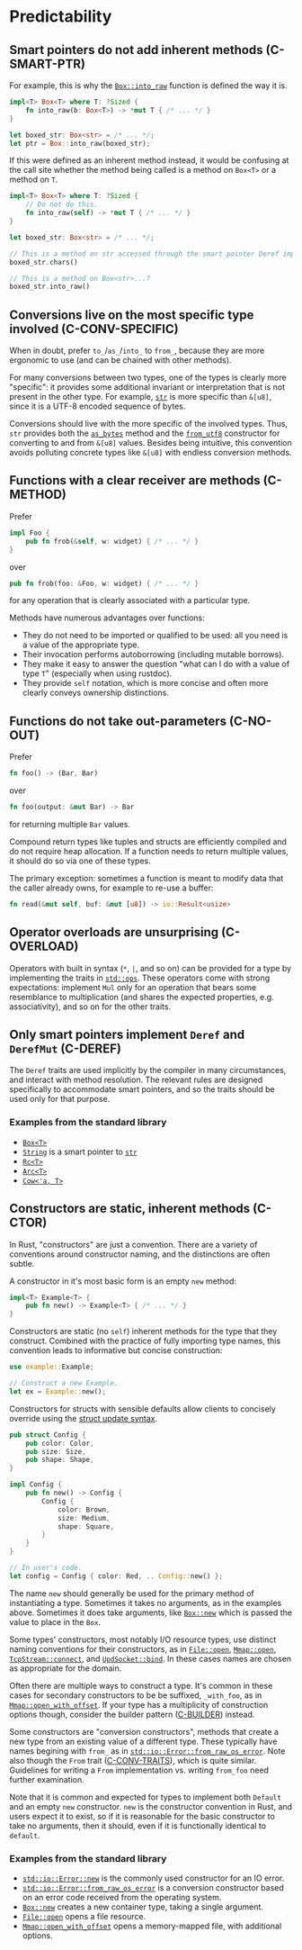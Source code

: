 # Predictability


<a id="c-smart-ptr"></a>
## Smart pointers do not add inherent methods (C-SMART-PTR)

For example, this is why the [`Box::into_raw`] function is defined the way it
is.

[`Box::into_raw`]: https://doc.rust-lang.org/std/boxed/struct.Box.html#method.into_raw

```rust
impl<T> Box<T> where T: ?Sized {
    fn into_raw(b: Box<T>) -> *mut T { /* ... */ }
}

let boxed_str: Box<str> = /* ... */;
let ptr = Box::into_raw(boxed_str);
```

If this were defined as an inherent method instead, it would be confusing at the
call site whether the method being called is a method on `Box<T>` or a method on
`T`.

```rust
impl<T> Box<T> where T: ?Sized {
    // Do not do this.
    fn into_raw(self) -> *mut T { /* ... */ }
}

let boxed_str: Box<str> = /* ... */;

// This is a method on str accessed through the smart pointer Deref impl.
boxed_str.chars()

// This is a method on Box<str>...?
boxed_str.into_raw()
```


<a id="c-conv-specific"></a>
## Conversions live on the most specific type involved (C-CONV-SPECIFIC)

When in doubt, prefer `to_`/`as_`/`into_` to `from_`, because they are more
ergonomic to use (and can be chained with other methods).

For many conversions between two types, one of the types is clearly more
"specific": it provides some additional invariant or interpretation that is not
present in the other type. For example, [`str`] is more specific than `&[u8]`,
since it is a UTF-8 encoded sequence of bytes.

[`str`]: https://doc.rust-lang.org/std/primitive.str.html

Conversions should live with the more specific of the involved types. Thus,
`str` provides both the [`as_bytes`] method and the [`from_utf8`] constructor
for converting to and from `&[u8]` values. Besides being intuitive, this
convention avoids polluting concrete types like `&[u8]` with endless conversion
methods.

[`as_bytes`]: https://doc.rust-lang.org/std/primitive.str.html#method.as_bytes
[`from_utf8`]: https://doc.rust-lang.org/std/str/fn.from_utf8.html


<a id="c-method"></a>
## Functions with a clear receiver are methods (C-METHOD)

Prefer

```rust
impl Foo {
    pub fn frob(&self, w: widget) { /* ... */ }
}
```

over

```rust
pub fn frob(foo: &Foo, w: widget) { /* ... */ }
```

for any operation that is clearly associated with a particular type.

Methods have numerous advantages over functions:

* They do not need to be imported or qualified to be used: all you need is a
  value of the appropriate type.
* Their invocation performs autoborrowing (including mutable borrows).
* They make it easy to answer the question "what can I do with a value of type
  `T`" (especially when using rustdoc).
* They provide `self` notation, which is more concise and often more clearly
  conveys ownership distinctions.


<a id="c-no-out"></a>
## Functions do not take out-parameters (C-NO-OUT)

Prefer

```rust
fn foo() -> (Bar, Bar)
```

over

```rust
fn foo(output: &mut Bar) -> Bar
```

for returning multiple `Bar` values.

Compound return types like tuples and structs are efficiently compiled and do
not require heap allocation. If a function needs to return multiple values, it
should do so via one of these types.

The primary exception: sometimes a function is meant to modify data that the
caller already owns, for example to re-use a buffer:

```rust
fn read(&mut self, buf: &mut [u8]) -> io::Result<usize>
```


<a id="c-overload"></a>
## Operator overloads are unsurprising (C-OVERLOAD)

Operators with built in syntax (`*`, `|`, and so on) can be provided for a type
by implementing the traits in [`std::ops`]. These operators come with strong
expectations: implement `Mul` only for an operation that bears some resemblance
to multiplication (and shares the expected properties, e.g. associativity), and
so on for the other traits.

[`std::ops`]: https://doc.rust-lang.org/std/ops/index.html#traits


<a id="c-deref"></a>
## Only smart pointers implement `Deref` and `DerefMut` (C-DEREF)

The `Deref` traits are used implicitly by the compiler in many circumstances,
and interact with method resolution. The relevant rules are designed
specifically to accommodate smart pointers, and so the traits should be used
only for that purpose.

### Examples from the standard library

- [`Box<T>`](https://doc.rust-lang.org/std/boxed/struct.Box.html)
- [`String`](https://doc.rust-lang.org/std/string/struct.String.html) is a smart
  pointer to [`str`](https://doc.rust-lang.org/std/primitive.str.html)
- [`Rc<T>`](https://doc.rust-lang.org/std/rc/struct.Rc.html)
- [`Arc<T>`](https://doc.rust-lang.org/std/sync/struct.Arc.html)
- [`Cow<'a, T>`](https://doc.rust-lang.org/std/borrow/enum.Cow.html)


<a id="c-ctor"></a>
## Constructors are static, inherent methods (C-CTOR)

In Rust, "constructors" are just a convention. There are a variety of
conventions around constructor naming, and the distinctions are often
subtle.

A constructor in it's most basic form is an empty `new` method:

```rust
impl<T> Example<T> {
    pub fn new() -> Example<T> { /* ... */ }
}
```

Constructors are static (no `self`) inherent methods for the type that they
construct. Combined with the practice of fully importing type names, this
convention leads to informative but concise construction:

```rust
use example::Example;

// Construct a new Example.
let ex = Example::new();
```

Constructors for structs with sensible defaults allow clients to concisely
override using the [struct update syntax].

[struct update syntax]: https://doc.rust-lang.org/book/first-edition/structs.html#update-syntax

```rust
pub struct Config {
    pub color: Color,
    pub size: Size,
    pub shape: Shape,
}

impl Config {
    pub fn new() -> Config {
        Config {
            color: Brown,
            size: Medium,
            shape: Square,
        }
    }
}

// In user's code.
let config = Config { color: Red, .. Config::new() };
```

The name `new` should generally be used for the primary method of instantiating
a type. Sometimes it takes no arguments, as in the examples above. Sometimes it
does take arguments, like [`Box::new`] which is passed the value to place in the
`Box`.

Some types' constructors, most notably I/O resource types, use
distinct naming conventions for their constructors, as in
[`File::open`], [`Mmap::open`], [`TcpStream::connect`], and
[`UpdSocket::bind`]. In these cases names are chosen as appropriate
for the domain.

Often there are multiple ways to construct a type. It's common in
these cases for secondary constructors to be be suffixed, `_with_foo`,
as in [`Mmap::open_with_offset`]. If your type has a multiplicity of
construction options though, consider the builder
pattern ([C-BUILDER]) instead.

Some constructors are "conversion constructors", methods that create a
new type from an existing value of a different type. These typically
have names begining with `from_` as in
[`std::io::Error::from_raw_os_error`]. Note also though the `From`
trait ([C-CONV-TRAITS]), which is quite similar. Guidelines for
writing a `From` implementation vs. writing `from_foo` need further
examination.

Note that it is common and expected for types to implement both
`Default` and an empty `new` constructor. `new` is the constructor
convention in Rust, and users expect it to exist, so if it is
reasonable for the basic constructor to take no arguments, then it
should, even if it is functionally identical to `default`.

[C-BUILDER]: type-safety.html#c-builder
[C-CONV-TRAITS]: interoperability.html#c-conv-traits

### Examples from the standard library

- [`std::io::Error::new`] is the commonly used constructor for an IO error.
- [`std::io::Error::from_raw_os_error`] is a conversion constructor
  based on an error code received from the operating system.
- [`Box::new`] creates a new container type, taking a single argument.
- [`File::open`] opens a file resource.
- [`Mmap::open_with_offset`] opens a memory-mapped file, with additional options.

[`File::open`]: https://doc.rust-lang.org/stable/std/fs/struct.File.html#method.open
[`Mmap::open`]: https://docs.rs/memmap/0.5.2/memmap/struct.Mmap.html#method.open
[`Mmap::open_with_offset`]: https://docs.rs/memmap/0.5.2/memmap/struct.Mmap.html#method.open_with_offset
[`TcpStream::connect`]: https://doc.rust-lang.org/stable/std/net/struct.TcpStream.html#method.connect
[`UpdSocket::bind`]: https://doc.rust-lang.org/stable/std/net/struct.UdpSocket.html#method.bind
[`std::io::Error::new`]: https://doc.rust-lang.org/std/io/struct.Error.html#method.new
[`std::io::Error::from_raw_os_error`]: https://doc.rust-lang.org/std/io/struct.Error.html#method.from_raw_os_error
[`Box::new`]: https://doc.rust-lang.org/stable/std/boxed/struct.Box.html#method.new

